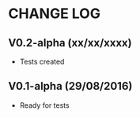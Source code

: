 CHANGE LOG
==========

## V0.2-alpha (xx/xx/xxxx)

* Tests created

## V0.1-alpha (29/08/2016)

* Ready for tests
